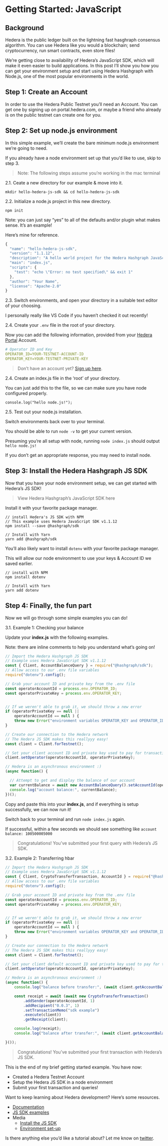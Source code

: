 # Getting Started: JavaScript

## Background

Hedera is the public ledger built on the lightning fast hasghraph consensus algorithm. You can use Hedera like you would a blockchain; send cryptocurrency, run smart contracts, even store files!

We’re getting close to availability of Hedera’s JavaScript SDK, which will make it even easier to build applications. In this post I’ll show you how you can get your environment setup and start using Hedera Hashgraph with Node.js, one of the most popular environments in the world.

## Step 1: Create an Account

In order to use the Hedera Public Testnet you’ll need an Account. You can get one by signing up on portal.hedera.com, or maybe a friend who already is on the public testnet can create one for you.

## Step 2: Set up node.js environment

In this simple example, we’ll create the bare minimum node.js environment we’re going to need.

If you already have a node environment set up that you’d like to use, skip to step 3.

> Note: The following steps assume you’re working in the mac terminal

2.1. Ceate a new directory for our example & move into it.

`mkdir hello-hedera-js-sdk && cd hello-hedera-js-sdk`

2.2. Initialize a node.js project in this new directory.

`npm init`

Note: you can just say “yes” to all of the defaults and/or plugin what makes sense. It’s an example!

Here’s mine for reference.

```javascript
{
  "name": "hello-hedera-js-sdk",
  "version": "1.1.12",
  "description": "A hello world project for the Hedera Hashgraph JavaScript SDK",
  "main": "index.js",
  "scripts": {
    "test": "echo \"Error: no test specified\" && exit 1"
  },
  "author": "Your Name",
  "license": "Apache-2.0"
}
```

2.3. Switch environments, and open your directory in a suitable text editor of your choosing.

I personally really like VS Code if you haven’t checked it out recently!

2.4. Create your `.env` file in the root of your directory.

Now you can add the following information, provided from your [Hedera Portal](https://portal.hedera.com/) Account.

```yaml
# Operator ID and Key
OPERATOR_ID=YOUR-TESTNET-ACCOUNT-ID
OPERATOR_KEY=YOUR-TESTNET-PRIVATE-KEY
```

> Don’t have an account yet? [Sign up here](https://portal.hedera.com/).

2.4. Create an index.js file in the ‘root’ of your directory.

You can just add this to the file, so we can make sure you have node configured properly.

`console.log("hello node.js!");`

2.5. Test out your node.js installation.

Switch environments back over to your terminal.

You should be able to run `node -v` to get your current version.

Presuming you’re all setup with node, running `node index.js` should output `hello node.js!`

If you don’t get an appropriate response, you may need to install node.

## Step 3: Install the Hedera Hashgraph JS SDK <a id="step-3"></a>

Now that you have your node environment setup, we can get started with Hedera’s JS SDK!

> View Hedera Hashgraph’s JavaScript SDK here

Install it with your favorite package manager.

```text
// install Hedera's JS SDK with NPM
// This example uses Hedera JavaScript SDK v1.1.12
npm install --save @hashgraph/sdk

// Install with Yarn
yarn add @hashgraph/sdk
```

You’ll also likely want to install `dotenv` with your favorite package manager.

This will allow our node environment to use your keys & Account ID we saved earlier.

```text
// install with NPM
npm install dotenv

// Install with Yarn
yarn add dotenv
```

## Step 4: Finally, the fun part

Now we will go through some simple examples you can do!

3.1. Example 1: Checking your balance

Update your **index.js** with the following examples.

Note: there are inline comments to help you understand what’s going on!

```javascript
// Import the Hedera Hashgraph JS SDK
// Example uses Hedera JavaScript SDK v1.1.12
const { Client, AccountBalanceQuery } = require("@hashgraph/sdk");
// Allow access to our .env file variables
require("dotenv").config();

// Grab your account ID and private key from the .env file
const operatorAccountId = process.env.OPERATOR_ID;
const operatorPrivateKey = process.env.OPERATOR_KEY;


// If we weren't able to grab it, we should throw a new error
if (operatorPrivateKey == null ||
    operatorAccountId == null ) {
    throw new Error("environment variables OPERATOR_KEY and OPERATOR_ID must be present");
}

// Create our connection to the Hedera network
// The Hedera JS SDK makes this reallyyy easy!
const client = Client.forTestnet();

// Set your client account ID and private key used to pay for transaction fees and sign transactions
client.setOperator(operatorAccountId, operatorPrivateKey);

// Hedera is an asynchronous environment :)
(async function() {

  // Attempt to get and display the balance of our account
  var currentBalance = await new AccountBalanceQuery().setAccountId(operatorAccountId).execute(client);
  console.log("account balance:", currentBalance);
})();
```

Copy and paste this into your **index.js**, and if everything is setup successfully, we can now run it! 

Switch back to your terminal and run `node index.js` again.

If successful, within a few seconds we should see something like `account balance: 100500005000`

> Congratulations! You’ve submitted your first query with Hedera’s JS SDK.

3.2. Example 2: Transferring hbar

```javascript
// Import the Hedera Hashgraph JS SDK
// Example uses Hedera JavaScript SDK v1.1.12
const { Client, CryptoTransferTransaction, AccountId } = require("@hashgraph/sdk");
// Allow access to our .env file variables
require("dotenv").config();

// Grab your account ID and private key from the .env file
const operatorAccountId = process.env.OPERATOR_ID;
const operatorPrivateKey = process.env.OPERATOR_KEY;


// If we weren't able to grab it, we should throw a new error
if (operatorPrivateKey == null ||
    operatorAccountId == null ) {
    throw new Error("environment variables OPERATOR_KEY and OPERATOR_ID must be present");
}

// Create our connection to the Hedera network
// The Hedera JS SDK makes this reallyyy easy!
const client = Client.forTestnet();

// Set your client default account ID and private key used to pay for transaction fees and sign transactions
client.setOperator(operatorAccountId, operatorPrivateKey);

// Hedera is an asynchronous environment :)
(async function() {
    console.log("balance before transfer:", (await client.getAccountBalance(operatorAccountId)));

    const receipt = await (await new CryptoTransferTransaction()
        .addSender(operatorAccountId, 1)
        .addRecipient("0.0.3", 1)
        .setTransactionMemo("sdk example")
        .execute(client))
        .getReceipt(client);

    console.log(receipt);
    console.log("balance after transfer:", (await client.getAccountBalance(operatorAccountId)));

}());
```

> Congratulations! You’ve submitted your first transaction with Hedera’s JS SDK.

This is the end of my brief getting started example. You have now:

* Created a Hedera Testnet Account
* Setup the Hedera JS SDK in a node environment
* Submit your first transaction and queries!

Want to keep learning about Hedera development? Here’s some resources.

* [Documentation](https://docs.hedera.com/)
* [JS SDK examples](https://github.com/hashgraph/hedera-sdk-js/tree/master/examples)
* Media
  * [Install the JS SDK ](https://www.youtube.com/watch?v=t9k5hRG0dZQ&feature=youtu.be)
  * [Environment set-up](https://www.youtube.com/watch?v=4lJaql_RMsw&feature=youtu.be)

Is there anything else you’d like a tutorial about? Let me know on [twitter](https://twitter.com/cooper_kunz?ref_src=twsrc%5Egoogle%7Ctwcamp%5Eserp%7Ctwgr%5Eauthor).


